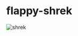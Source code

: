 # flappy-shrek

![shrek](https://github.com/user-attachments/assets/8d733437-1dfc-4214-ab7a-7a4e2a77bdd2)
